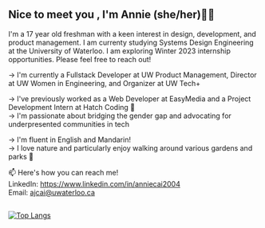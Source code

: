 ## Nice to meet you , I'm Annie (she/her)👋🏻

I'm a 17 year old freshman with a keen interest in design, development, and product management. I am currenty studying Systems Design Engineering at the University of Waterloo. I am exploring Winter 2023 internship opportunities. Please feel free to reach out!

   → I'm currently a Fullstack Developer at UW Product Management, Director at UW Women in Engineering, and Organizer at UW Tech+                            
   
   → I've previously worked as a Web Developer at EasyMedia and a Project Development Intern at Hatch Coding 🐣                                                                                                                     
   → I'm passionate about bridging the gender gap and advocating for underpresented communities in tech                                                      
   
   → I'm fluent in English and Mandarin!                                                                                                                                           
   → I love nature and particularly enjoy walking around various gardens and parks 🌼


📫 Here's how you can reach me!                                                                                                                                            
LinkedIn: https://www.linkedin.com/in/anniecai2004                                                                                                                         
Email: ajcai@uwaterloo.ca

##
                                                                                                                                                                         
[![Top Langs](https://github-readme-stats.vercel.app/api/top-langs/?username=aanxniee&layout=compact&theme=swift&show_icons=true)](https://github.com/aanxniee/github-readme-stats)


